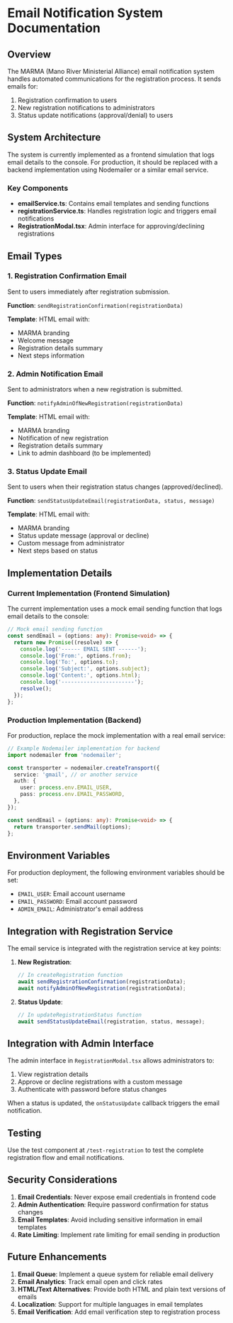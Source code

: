 # Email Notification System Documentation

## Overview

The MARMA (Mano River Ministerial Alliance) email notification system handles automated communications for the registration process. It sends emails for:

1. Registration confirmation to users
2. New registration notifications to administrators
3. Status update notifications (approval/denial) to users

## System Architecture

The system is currently implemented as a frontend simulation that logs email details to the console. For production, it should be replaced with a backend implementation using Nodemailer or a similar email service.

### Key Components

- **emailService.ts**: Contains email templates and sending functions
- **registrationService.ts**: Handles registration logic and triggers email notifications
- **RegistrationModal.tsx**: Admin interface for approving/declining registrations

## Email Types

### 1. Registration Confirmation Email

Sent to users immediately after registration submission.

**Function**: `sendRegistrationConfirmation(registrationData)`

**Template**: HTML email with:
- MARMA branding
- Welcome message
- Registration details summary
- Next steps information

### 2. Admin Notification Email

Sent to administrators when a new registration is submitted.

**Function**: `notifyAdminOfNewRegistration(registrationData)`

**Template**: HTML email with:
- MARMA branding
- Notification of new registration
- Registration details summary
- Link to admin dashboard (to be implemented)

### 3. Status Update Email

Sent to users when their registration status changes (approved/declined).

**Function**: `sendStatusUpdateEmail(registrationData, status, message)`

**Template**: HTML email with:
- MARMA branding
- Status update message (approval or decline)
- Custom message from administrator
- Next steps based on status

## Implementation Details

### Current Implementation (Frontend Simulation)

The current implementation uses a mock email sending function that logs email details to the console:

```typescript
// Mock email sending function
const sendEmail = (options: any): Promise<void> => {
  return new Promise((resolve) => {
    console.log('------ EMAIL SENT ------');
    console.log('From:', options.from);
    console.log('To:', options.to);
    console.log('Subject:', options.subject);
    console.log('Content:', options.html);
    console.log('-----------------------');
    resolve();
  });
};
```

### Production Implementation (Backend)

For production, replace the mock implementation with a real email service:

```typescript
// Example Nodemailer implementation for backend
import nodemailer from 'nodemailer';

const transporter = nodemailer.createTransport({
  service: 'gmail', // or another service
  auth: {
    user: process.env.EMAIL_USER,
    pass: process.env.EMAIL_PASSWORD,
  },
});

const sendEmail = (options: any): Promise<void> => {
  return transporter.sendMail(options);
};
```

## Environment Variables

For production deployment, the following environment variables should be set:

- `EMAIL_USER`: Email account username
- `EMAIL_PASSWORD`: Email account password
- `ADMIN_EMAIL`: Administrator's email address

## Integration with Registration Service

The email service is integrated with the registration service at key points:

1. **New Registration**: 
   ```typescript
   // In createRegistration function
   await sendRegistrationConfirmation(registrationData);
   await notifyAdminOfNewRegistration(registrationData);
   ```

2. **Status Update**:
   ```typescript
   // In updateRegistrationStatus function
   await sendStatusUpdateEmail(registration, status, message);
   ```

## Integration with Admin Interface

The admin interface in `RegistrationModal.tsx` allows administrators to:

1. View registration details
2. Approve or decline registrations with a custom message
3. Authenticate with password before status changes

When a status is updated, the `onStatusUpdate` callback triggers the email notification.

## Testing

Use the test component at `/test-registration` to test the complete registration flow and email notifications.

## Security Considerations

1. **Email Credentials**: Never expose email credentials in frontend code
2. **Admin Authentication**: Require password confirmation for status changes
3. **Email Templates**: Avoid including sensitive information in email templates
4. **Rate Limiting**: Implement rate limiting for email sending in production

## Future Enhancements

1. **Email Queue**: Implement a queue system for reliable email delivery
2. **Email Analytics**: Track email open and click rates
3. **HTML/Text Alternatives**: Provide both HTML and plain text versions of emails
4. **Localization**: Support for multiple languages in email templates
5. **Email Verification**: Add email verification step to registration process
